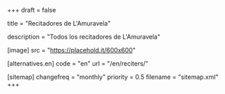 +++
draft = false

title = "Recitadores de L'Amuravela"

description = "Todos los recitadores de L'Amuravela"

[image]
    src = "https://placehold.it/600x600"

[alternatives.en]
    code = "en"
    url = "/en/reciters/"

[sitemap]
  changefreq = "monthly"
  priority = 0.5
  filename = "sitemap.xml"
+++